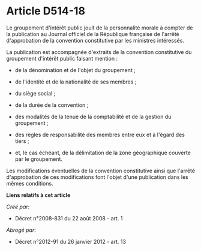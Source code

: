 # Article D514-18

Le groupement d'intérêt public jouit de la personnalité morale à compter de la publication au Journal officiel de la
République française de l'arrêté d'approbation de la convention constitutive par les ministres intéressés. 

La publication est accompagnée d'extraits de la convention constitutive du groupement d'intérêt public faisant mention : 

- de la dénomination et de l'objet du groupement ; 

- de l'identité et de la nationalité de ses membres ; 

- du siège social ; 

- de la durée de la convention ; 

- des modalités de la tenue de la comptabilité et de la gestion du groupement ; 

- des règles de responsabilité des membres entre eux et à l'égard des tiers ; 

- et, le cas échéant, de la délimitation de la zone géographique couverte par le groupement. 

Les modifications éventuelles de la convention constitutive ainsi que l'arrêté d'approbation de ces modifications font
l'objet d'une publication dans les mêmes conditions.

**Liens relatifs à cet article**

_Créé par_:

  - Décret n°2008-831 du 22 août 2008 - art. 1

_Abrogé par_:

  - Décret n°2012-91 du 26 janvier 2012 - art. 13
